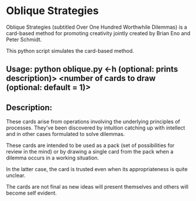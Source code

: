 # Oblique Strategies
Oblique Strategies (subtitled Over One Hundred Worthwhile Dilemmas) is a card-based method for promoting creativity jointly created by Brian Eno and Peter Schmidt.

This python script simulates the card-based method.

## Usage: python oblique.py <-h (optional: prints description)> <number of cards to draw (optional: default = 1)>

## Description:
These cards arise from operations involving the underlying principles of processes.
They've been discovered by intuition catching up with intellect and in other cases formulated to solve dilemmas.

These cards are intended to be used as a pack (set of possibilities for review in the mind) or by drawing a single card from the pack when a dilemma occurs in a working situation.

In the latter case, the card is trusted even when its appropriateness is quite unclear.

The cards are not final as new ideas will present themselves and others will become self evident.
